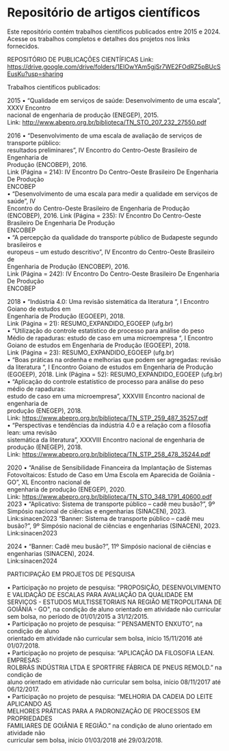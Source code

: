 # Repositório de artigos científicos 
Este repositório contém trabalhos científicos publicados entre 2015 e 2024. Acesse os trabalhos completos e detalhes dos projetos nos links fornecidos.

REPOSITÓRIO DE PUBLICAÇÕES CIENTÍFICAS 
Link: 
https://drive.google.com/drive/folders/1EIOwYAm5gjSr7WE2FOdRZ5pBUcSEusKu?usp=sharing 

Trabalhos científicos publicados:  

  2015 
• “Qualidade em serviços de saúde: Desenvolvimento de uma escala”, XXXV Encontro  
nacional de engenharia de produção (ENEGEP), 2015.  
Link: http://www.abepro.org.br/biblioteca/TN_STO_207_232_27550.pdf  

  2016 
• “Desenvolvimento de uma escala de avaliação de serviços de transporte público:  
resultados preliminares”, IV Encontro do Centro-Oeste Brasileiro de Engenharia de  
Produção (ENCOBEP), 2016.  
Link (Página = 214): IV Encontro Do Centro-Oeste Brasileiro De Engenharia De Produção  
ENCOBEP   
• “Desenvolvimento de uma escala para medir a qualidade em serviços de saúde”, IV  
Encontro do Centro-Oeste Brasileiro de Engenharia de Produção (ENCOBEP), 2016.  Link 
(Página = 235): IV Encontro Do Centro-Oeste Brasileiro De Engenharia De Produção  
ENCOBEP   
• “A percepção da qualidade do transporte público de Budapeste segundo brasileiros e  
europeus – um estudo descritivo”, IV Encontro do Centro-Oeste Brasileiro de  
Engenharia de Produção (ENCOBEP), 2016.  
Link (Página = 242): IV Encontro Do Centro-Oeste Brasileiro De Engenharia De Produção  
ENCOBEP  

2018 
• “Indústria 4.0: Uma revisão sistemática da literatura “, I Encontro Goiano de estudos em  
Engenharia de Produção (EGOEEP), 2018.  
Link (Página = 21): RESUMO_EXPANDIDO_EGOEEP (ufg.br)  
• “Utilização do controle estatístico de processo para análise do peso Médio de  rapaduras: 
estudo de caso em uma microempresa “, I Encontro Goiano de estudos em  Engenharia 
de Produção (EGOEEP), 2018.   
Link (Página = 23): RESUMO_EXPANDIDO_EGOEEP (ufg.br)  
• “Boas práticas na ordenha e melhorias que podem ser agregadas: revisão da literatura  “, 
I Encontro Goiano de estudos em Engenharia de Produção (EGOEEP), 2018. Link (Página 
= 52): RESUMO_EXPANDIDO_EGOEEP (ufg.br)  
• “Aplicação do controle estatístico de processo para análise do peso médio de rapaduras:  
estudo de caso em uma microempresa”, XXXVIII Encontro nacional de engenharia de  
produção (ENEGEP), 2018.  
Link: https://www.abepro.org.br/biblioteca/TN_STP_259_487_35257.pdf  
• “Perspectivas e tendências da indústria 4.0 e a relação com a filosofia lean: uma revisão  
sistemática da literatura”, XXXVIII Encontro nacional de engenharia de produção 
(ENEGEP), 2018.  
Link: https://www.abepro.org.br/biblioteca/TN_STP_258_478_35244.pdf  

2020 
• “Análise de Sensibilidade Financeira da Implantação de Sistemas Fotovoltaicos: Estudo  de 
Caso em Uma Escola em Aparecida de Goiânia - GO”, XL Encontro nacional de  
engenharia de produção (ENEGEP), 2020.  
Link: https://www.abepro.org.br/biblioteca/TN_STO_348_1791_40600.pdf 
2023 
• “Aplicativo: Sistema de transporte público – cadê meu busão?”, 9º Simpósio nacional de 
ciências e engenharias (SINACEN), 2023.  
Link:sinacen2023 
“Banner: Sistema de transporte público – cadê meu busão?”, 9º Simpósio nacional de 
ciências e engenharias (SINACEN), 2023.  
Link:sinacen2023 

2024 
• “Banner: Cadê meu busão?”, 11º Simpósio nacional de ciências e engenharias (SINACEN), 
2024.  
Link:sinacen2024 

PARTICIPAÇÃO EM PROJETOS DE PESQUISA 

• Participação no projeto de pesquisa: "PROPOSIÇÃO, DESENVOLVIMENTO E VALIDAÇÃO  DE 
ESCALAS PARA AVALIAÇÃO DA QUALIDADE EM SERVIÇOS - ESTUDOS  MULTISSETORIAIS 
NA REGIÃO METROPOLITANA DE GOIÂNIA - GO", na condição de  aluno orientado em 
atividade não curricular sem bolsa, no período de 01/01/2015 a  31/12/2015.  
• Participação no projeto de pesquisa: “´PENSAMENTO ENXUTO”, na condição de aluno  
orientado em atividade não curricular sem bolsa, início 15/11/2016 até 01/07/2018.  
• Participação no projeto de pesquisa: “APLICAÇÃO DA FILOSOFIA LEAN. EMPRESAS:  
ROLBRÁS INDÚSTRIA LTDA E SPORTFIRE FÁBRICA DE PNEUS REMOLD.” na condição de  
aluno orientado em atividade não curricular sem bolsa, início 08/11/2017 até  
06/12/2017.  
• Participação no projeto de pesquisa: “MELHORIA DA CADEIA DO LEITE APLICANDO AS  
MELHORES PRÁTICAS PARA A PADRONIZAÇÃO DE PROCESSOS EM PROPRIEDADES  
FAMILIARES DE GOIÂNIA E REGIÃO.” na condição de aluno orientado em atividade não  
curricular sem bolsa, início 01/03/2018 até 29/03/2018. 
